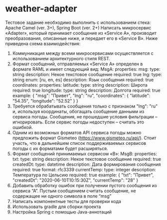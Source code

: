# weather-adapter
Тестовое задание необходимо выполнить с использованием стека: Apache Camel
(ver. 3+), Spring Boot (ver. 2+)
Написать микросервис «Adapter», который принимает сообщение из «Service А»,
производит преобразования, описанные ниже, и передает его в «Service B».
Ниже приведена схема взаимодействия:
1. Коммуникация между всеми микросервисами осуществляется с использованием
архитектурного стиля REST.
2. Формат сообщений, отправляемых «Service А» определен в формате RAML и
имеет следующий вид:
MsgA:
 properties:
 msg:
 type: string
 description: Некое текстовое сообщение
 required: true
 lng:
 type: string
 enum: [ru, en, es]
 description: Язык сообщения
 required: true
 coordinates:
 properties:
 latitude:
 type: string
 description: Широта
 required: true
 longitude:
 type: string
 description: Долгота
 required: true
 example:
 {
 "msg": "Привет",
 "lng": "ru",
 "coordinates": {
 "latitude": "54.35",
 "longitude": "52.52"
 }
 } 
3. Требуется обрабатывать сообщения только с признаком "lng": "ru" и, используя
координаты, обогащать сообщение данными из сервиса погоды. Сообщения, не
прошедшие условия фильтрации – игнорировать. Если сервис погоды недоступен –
считать это ошибкой.
4. Одним из возможных форматов API сервиса погоды можно предложить формат
Gismeteo (https://www.gismeteo.ru/api/). Стоит участь, что в дальнейшем список
поддерживаемых сервисов погоды с их форматами будет расширяться.
5. Формат сообщений принимаемых сервисом «В»:
MsgB:
 properties:
 txt:
 type: string
 description: Некое текстовое сообщение
 required: true
 createdDt:
 type: datetime
 description: Дата формирования сообщения
 required: true
 format: rfc3339
 currentTemp:
 type: integer
 description: Температура по Цельсию
 required: true
 example:
 {
 "txt": "Привет",
 "createdDt": "2020-06-10T10:15:30Z",
 "currentTemp": "28"
 }
6. Добавить обработку ошибок при получении пустого сообщения из сервиса “А”.
Пустым сообщением считать сообщение, не содержащее ни одного символа в поле
“msg”
7. Написать компонентные тесты для проверки кода
8. Использовать gradle для сборки проекта
9. Настройка Spring с помощью Java-аннотаций
